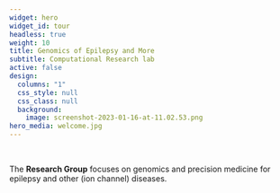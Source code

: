 ```yaml
---
widget: hero
widget_id: tour
headless: true
weight: 10
title: Genomics of Epilepsy and More
subtitle: Computational Research lab
active: false
design:
  columns: "1"
  css_style: null
  css_class: null
  background:
    image: screenshot-2023-01-16-at-11.02.53.png
hero_media: welcome.jpg
---
```

<br>

The **Research Group** focuses on genomics and precision medicine for epilepsy and other (ion channel) diseases.